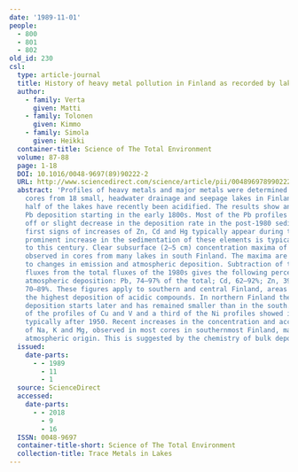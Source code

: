 ```yaml
---
date: '1989-11-01'
people:
  - 800
  - 801
  - 802
old_id: 230
csl:
  type: article-journal
  title: History of heavy metal pollution in Finland as recorded by lake sediments
  author:
    - family: Verta
      given: Matti
    - family: Tolonen
      given: Kimmo
    - family: Simola
      given: Heikki
  container-title: Science of The Total Environment
  volume: 87-88
  page: 1-18
  DOI: 10.1016/0048-9697(89)90222-2
  URL: http://www.sciencedirect.com/science/article/pii/0048969789902222
  abstract: 'Profiles of heavy metals and major metals were determined in sediment
    cores from 18 small, headwater drainage and seepage lakes in Finland. More than
    half of the lakes have recently been acidified. The results show an increase of
    Pb deposition starting in the early 1800s. Most of the Pb profiles show a levelling
    off or slight decrease in the deposition rate in the post-1980 sediments. The
    first signs of increases of Zn, Cd and Hg typically appear during the 1800s; a
    prominent increase in the sedimentation of these elements is typically confined
    to this century. Clear subsurface (2–5 cm) concentration maxima of Zn and Cd were
    observed in cores from many lakes in south Finland. The maxima are not related
    to changes in emission and atmospheric deposition. Subtraction of the background
    fluxes from the total fluxes of the 1980s gives the following percentages for
    atmospheric deposition: Pb, 74–97% of the total; Cd, 62–92%; Zn, 39–91%; and Hg,
    70–89%. These figures apply to southern and central Finland, areas that also have
    the highest deposition of acidic compounds. In northern Finland the increase in
    deposition starts later and has remained smaller than in the south. About half
    of the profiles of Cu and V and a third of the Ni profiles showed increased accumulation,
    typically after 1950. Recent increases in the concentration and accumulation rates
    of Na, K and Mg, observed in most cores in southernmost Finland, may also be of
    atmospheric origin. This is suggested by the chemistry of bulk deposition.'
  issued:
    date-parts:
      - - 1989
        - 11
        - 1
  source: ScienceDirect
  accessed:
    date-parts:
      - - 2018
        - 9
        - 16
  ISSN: 0048-9697
  container-title-short: Science of The Total Environment
  collection-title: Trace Metals in Lakes
---
```

